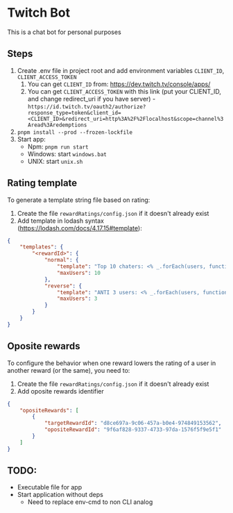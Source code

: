 # Twitch Bot

This is a chat bot for personal purposes

## Steps

1. Create .env file in project root and add environment variables `CLIENT_ID`, `CLIENT_ACCESS_TOKEN`
    1. You can get `CLIENT_ID` from: https://dev.twitch.tv/console/apps/
    2. You can get `CLIENT_ACCESS_TOKEN` with this link (put your CLIENT_ID, and change redirect_uri if you have server) - `https://id.twitch.tv/oauth2/authorize?response_type=token&client_id=<CLIENT_ID>&redirect_uri=http%3A%2F%2Flocalhost&scope=channel%3Aread%3Aredemptions`
2. `pnpm install --prod --frozen-lockfile`
3. Start app:
    - Npm: `pnpm run start`
    - Windows: start `windows.bat`
    - UNIX: start `unix.sh`

## Rating template

To generate a template string file based on rating:

1. Сreate the file `rewardRatings/config.json` if it doesn't already exist
2. Add template in lodash syntax (https://lodash.com/docs/4.17.15#template):

```json
{
    "templates": {
        "<rewardId>": {
            "normal": {
                "template": "Top 10 chaters: <% _.forEach(users, function(user) { %>#${user.ratingOrder} ${user.displayName} <% }); %>",
                "maxUsers": 10
            },
            "reverse": {
                "template": "ANTI 3 users: <% _.forEach(users, function(user) { %>#${user.ratingOrder} ${user.displayName} <% }); %>",
                "maxUsers": 3
            }
        }
    }
}
```

## Oposite rewards

To configure the behavior when one reward lowers the rating of a user in another reward (or the same), you need to:

1. Сreate the file `rewardRatings/config.json` if it doesn't already exist
2. Add oposite rewards identifier

```json
{
    "opositeRewards": [
        {
            "targetRewardId": "d8ce697a-9c06-457a-b0e4-974849153562",
            "opositeRewardId": "9f6af828-9337-4733-97da-1576f5f9e5f1"
        }
    ]
}
```

## TODO:

-   Executable file for app
-   Start application without deps
    -   Need to replace env-cmd to non CLI analog
